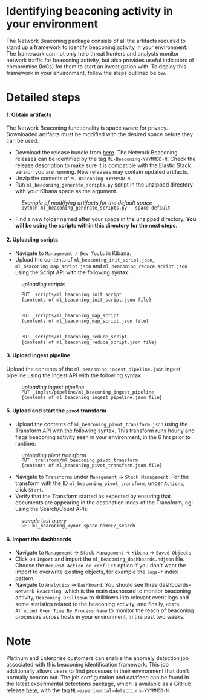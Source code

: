 # Identifying beaconing activity in your environment

The Network Beaconing package consists of all the artifacts required to stand up a framework to identify beaconing activity in your environment. The framework can not only help threat hunters and analysts monitor network traffic for beaconing activity, but also provides useful indicators of compromise (IoCs) for them to start an investigation with. 
To deploy this framework in your environment, follow the steps outlined below.

# Detailed steps

#### 1. Obtain artifacts

The Network Beaconing functionality is space aware for privacy. Downloaded artifacts must be modified with the desired space before they can be used.

 - Download the release bundle from [here](https://github.com/elastic/detection-rules/releases). The Network Beaconing releases can be identified by the tag `ML-Beaconing-YYYMMDD-N`. Check the release description to make sure it is compatible with the Elastic Stack version you are running. New releases may contain updated artifacts.
 - Unzip the contents of `ML-Beaconing-YYYMMDD-N`.
 - Run `ml_beaconing_generate_scripts.py` script in the unzipped directory with your Kibana space as the argument.
<div style="margin-left: 40px">   
<i>Example of modifying artifacts for the default space</i>
   <pre style="margin-top:-2px"><code>python ml_beaconing_generate_scripts.py --space default
</code></pre></div>

 - Find a new folder named after your space in the unzipped directory. **You will be using the scripts within this directory for the next steps.**

#### 2. Uploading scripts

- Navigate to `Management / Dev Tools` in Kibana.
- Upload the contents of `ml_beaconing_init_script.json`, `ml_beaconing_map_script.json` and `ml_beaconing_reduce_script.json` using the Script API with the following syntax.

<div style="margin-left: 40px">   
<i>uploading scripts</i>
   <pre style="margin-top:-2px"><code>
PUT _scripts/ml_beaconing_init_script
{contents of ml_beaconing_init_script.json file}
</code></pre></div>

<div style="margin-left: 40px">
   <pre><code>
PUT _scripts/ml_beaconing_map_script
{contents of ml_beaconing_map_script.json file}
</code></pre></div>

<div style="margin-left: 40px">
   <pre><code>
PUT _scripts/ml_beaconing_reduce_script
{contents of ml_beaconing_reduce_script.json file}
</code></pre></div>

#### 3. Upload ingest pipeline

Upload the contents of the `ml_beaconing_ingest_pipeline.json` ingest pipeline using the Ingest API with the following syntax.

<div style="margin-left: 40px">   
<i>uploading ingest pipeline</i>
   <pre style="margin-top:-2px"><code>PUT _ingest/pipeline/ml_beaconing_ingest_pipeline
{contents of ml_beaconing_ingest_pipeline.json file}
</code></pre></div>

#### 5. Upload and start the `pivot` transform

- Upload the contents of `ml_beaconing_pivot_transform.json` using the Transform API with the following syntax. This transform runs hourly and flags beaconing activity seen in your environment, in the 6 hrs prior to runtime:

<div style="margin-left: 40px">   
<i>uploading pivot transform</i>
   <pre style="margin-top:-2px"><code>PUT _transform/ml_beaconing_pivot_transform
{contents of ml_beaconing_pivot_transform.json file}
</code></pre></div>

- Navigate to `Transforms` under `Management` -> `Stack Management`. For the transform with the ID `ml_beaconing_pivot_transform`, under `Actions`, click `Start`. 
- Verify that the Transform started as expected by ensuring that documents are appearing in the destination index of the Transform, eg: using the Search/Count APIs:

<div style="margin-left: 40px">   
<i>sample test query</i>
   <pre style="margin-top:-2px"><code>GET ml_beaconing_&lt;your-space-name&gt;/_search
</code></pre></div>

#### 6. Import the dashboards

- Navigate to `Management` -> `Stack Management` -> `Kibana` -> `Saved Objects`
- Click on `Import` and import the `ml_beaconing_dashboards.ndjson` file. Choose the `Request Action on conflict` option if you don't want the import to overwrite existing objects, for example the `logs-*` index pattern. 
- Navigate to `Analytics` -> `Dashboard`. You should see three dashboards- `Network Beaconing`, which is the main dashboard to monitor beaconing activity, `Beaconing Drilldown` to drilldown into relevant event logs and some statistics related to the beaconing activity, and finally, `Hosts Affected Over Time By Process Name` to monitor the reach of beaconing processes across hosts in your environment, in the past two weeks.

# Note

Platinum and Enterprise customers can enable the anomaly detection job associated with this beaconing identification framework. This job additionally allows users to find processes in their environment that don't normally beacon out. The job configuration and datafeed can be found in the latest experimental detections package, which is available as a GitHub release [here](https://github.com/elastic/detection-rules/releases), with the tag `ML-experimental-detections-YYYMMDD-N`.
